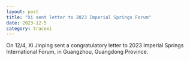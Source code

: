 ```yaml
---
layout: post
title: "Xi sent letter to 2023 Imperial Springs Forum"
date: 2023-12-5
category: tracexi
---
```


On 12/4, Xi Jinping sent a congratulatory letter to 2023 Imperial Springs International Forum, in Guangzhou, Guangdong Province.

